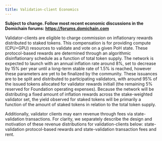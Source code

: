 ```yaml
---
title: Validation-client Economics
---
```


**Subject to change. Follow most recent economic discussions in the Domichain forums: https://forums.domichain.com**

Validator-clients are eligible to charge commission on inflationary rewards distributed to staked tokens. This compensation is for providing compute \(CPU+GPU\) resources to validate and vote on a given PoH state. These protocol-based rewards are determined through an algorithmic disinflationary schedule as a function of total token supply. The network is expected to launch with an annual inflation rate around 8%, set to decrease by 15% per year until a long-term stable rate of 1.5% is reached, however these parameters are yet to be finalized by the community. These issuances are to be split and distributed to participating validators, with around 95% of the issued tokens allocated for validator rewards initiall (the remaining 5% reserved for Foundation operating expenses). Because the network will be distributing a fixed amount of inflation rewards across the stake-weighted validator set, the yield observed for staked tokens will be primarily a function of the amount of staked tokens in relation to the total token supply.

Additionally, validator clients may earn revenue through fees via state-validation transactions. For clarity, we separately describe the design and motivation of these revenue distributions for validation-clients below: state-validation protocol-based rewards and state-validation transaction fees and rent.
